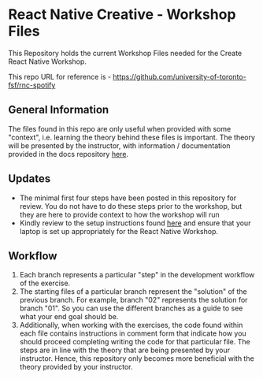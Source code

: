 # React Native Creative - Workshop Files

This Repository holds the current Workshop Files needed for the Create React Native Workshop.

This repo URL for reference is - https://github.com/university-of-toronto-fsf/rnc-spotify


## General Information

The files found in this repo are only useful when provided with some "context", i.e. learning the theory behind these files is important. The theory will be presented by the instructor, with information / documentation provided in the docs repository [here](https://github.com/university-of-toronto-fsf/rnspotify-docs.git).

## Updates

* The minimal first four steps have been posted in this repository for review. You do not have to do these steps prior to the workshop, but they are here to provide context to how the workshop will run
* Kindly review to the setup instructions found [here](https://github.com/university-of-toronto-fsf/rnspotify-docs.git) and ensure that your laptop is set up appropriately for the React Native Workshop.


## Workflow

1. Each branch represents a particular "step" in the development workflow of the exercise.
2. The starting files of a particular branch represent the "solution" of the previous branch. For example, branch "02" represents the solution for branch "01". So you can use the different branches as a guide to see what your end goal should be.
3. Additionally, when working with the exercises, the code found within each file contains instructions in comment form that indicate how you should proceed completing writing the code for that particular file. The steps are in line with the theory that are being presented by your instructor. Hence, this repository only becomes more beneficial with the theory provided by your instructor.
